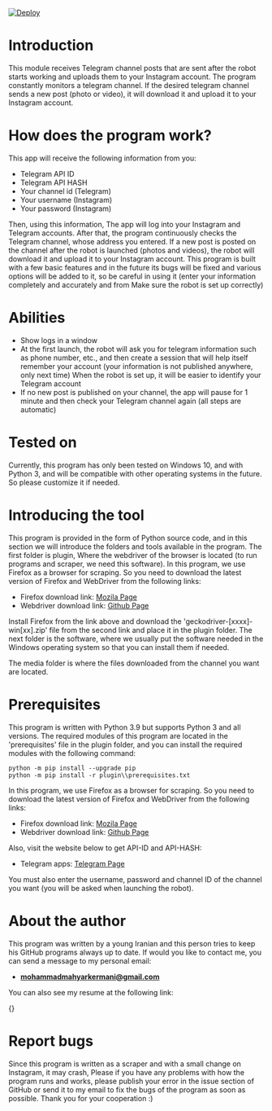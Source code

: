 [![Deploy](https://www.herokucdn.com/deploy/button.svg)](https://heroku.com/deploy)

# Introduction

This module receives Telegram channel posts that are sent after the robot starts working
and uploads them to your Instagram account.
The program constantly monitors a telegram channel.
If the desired telegram channel sends a new post (photo or video), it will download it and upload it to your Instagram account.



# How does the program work?

This app will receive the following information from you:

- Telegram API ID
- Telegram API HASH
- Your channel id (Telegram)
- Your username (Instagram)
- Your password (Instagram)

Then, using this information, The app will log into your Instagram and Telegram accounts. After that,
the program continuously checks the Telegram channel, whose address you entered. If a new post is posted on the channel after the robot is launched (photos and videos),
the robot will download it and upload it to your Instagram account.
This program is built with a few basic features and in the future its bugs will be fixed and various options will be added to it,
so be careful in using it (enter your information completely and accurately and from Make sure the robot is set up correctly)


# Abilities

- Show logs in a window
- At the first launch, the robot will ask you for telegram information such as phone number, etc.,
and then create a session that will help itself remember your account (your information is not published anywhere, only next time)
When the robot is set up, it will be easier to identify your Telegram account
- If no new post is published on your channel, the app will pause for 1 minute and then check your Telegram channel again (all steps are automatic)


# Tested on

Currently, this program has only been tested on Windows 10, and with Python 3, and will be compatible with other operating systems in the future.
So please customize it if needed.


# Introducing the tool

This program is provided in the form of Python source code, and in this section we will introduce
the folders and tools available in the program.
The first folder is plugin, Where the webdriver of the browser is located (to run programs and scraper, we need this software).
In this program, we use Firefox as a browser for scraping. So you need to download the latest version of Firefox and WebDriver from the following links:

- Firefox download link: [Mozila Page](https://www.mozilla.org/en-US/firefox/download/thanks/)
- Webdriver download link: [Github Page](https://github.com/mozilla/geckodriver/releases/)

Install Firefox from the link above and download the 'geckodriver-[xxxx]-win[xx].zip' file from the second link and place it in the plugin folder.
The next folder is the software, where we usually put the software needed in the Windows operating system so that you can install them if needed.

The media folder is where the files downloaded from the channel you want are located.


# Prerequisites

This program is written with Python 3.9 but supports Python 3 and all versions.
The required modules of this program are located in the 'prerequisites' file in the plugin folder, and you can install the required modules with the following command:

```
python -m pip install --upgrade pip
python -m pip install -r plugin\\prerequisites.txt
```


In this program, we use Firefox as a browser for scraping. So you need to download the latest version of Firefox and WebDriver from the following links:

- Firefox download link: [Mozila Page](https://www.mozilla.org/en-US/firefox/download/thanks/)
- Webdriver download link: [Github Page](https://github.com/mozilla/geckodriver/releases/)


Also, visit the website below to get API-ID and API-HASH:

- Telegram apps: [Telegram Page](https://my.telegram.org/apps/)

You must also enter the username, password and channel ID of the channel you want (you will be asked when launching the robot).


# About the author

This program was written by a young Iranian and this person tries to keep his GitHub programs always up to date.
If would you like to contact me, you can send a message to my personal email:

- **mohammadmahyarkermani@gmail.com**

You can also see my resume at the following link:

{}


# Report bugs

Since this program is written as a scraper and with a small change on Instagram, it may crash,
Please if you have any problems with how the program runs and works, please publish your error in the issue section of GitHub
or send it to my email to fix the bugs of the program as soon as possible. Thank you for your cooperation :)
